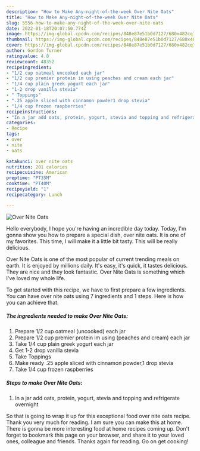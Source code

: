 ```yaml
---
description: "How to Make Any-night-of-the-week Over Nite Oats"
title: "How to Make Any-night-of-the-week Over Nite Oats"
slug: 5556-how-to-make-any-night-of-the-week-over-nite-oats
date: 2022-01-18T20:07:50.774Z
image: https://img-global.cpcdn.com/recipes/848e87e51b0d7127/680x482cq70/over-nite-oats-recipe-main-photo.jpg
thumbnail: https://img-global.cpcdn.com/recipes/848e87e51b0d7127/680x482cq70/over-nite-oats-recipe-main-photo.jpg
cover: https://img-global.cpcdn.com/recipes/848e87e51b0d7127/680x482cq70/over-nite-oats-recipe-main-photo.jpg
author: Gordon Turner
ratingvalue: 4.8
reviewcount: 48352
recipeingredient:
- "1/2 cup oatmeal uncooked each jar"
- "1/2 cup premier protein im using peaches and cream each jar"
- "1/4 cup plain greek yogurt each jar"
- "1-2 drop vanilla stevia"
- " Toppings"
- ".25 apple sliced with cinnamon powder1 drop stevia"
- "1/4 cup frozen raspberries"
recipeinstructions:
- "In a jar add oats, protein, yogurt, stevia and topping and refrigerate overnight"
categories:
- Recipe
tags:
- over
- nite
- oats

katakunci: over nite oats 
nutrition: 201 calories
recipecuisine: American
preptime: "PT35M"
cooktime: "PT40M"
recipeyield: "1"
recipecategory: Lunch

---
```



![Over Nite Oats](https://img-global.cpcdn.com/recipes/848e87e51b0d7127/680x482cq70/over-nite-oats-recipe-main-photo.jpg)

Hello everybody, I hope you're having an incredible day today. Today, I'm gonna show you how to prepare a special dish, over nite oats. It is one of my favorites. This time, I will make it a little bit tasty. This will be really delicious.



Over Nite Oats is one of the most popular of current trending meals on earth. It is enjoyed by millions daily. It's easy, it's quick, it tastes delicious. They are nice and they look fantastic. Over Nite Oats is something which I've loved my whole life.


To get started with this recipe, we have to first prepare a few ingredients. You can have over nite oats using 7 ingredients and 1 steps. Here is how you can achieve that.

<!--inarticleads1-->

##### The ingredients needed to make Over Nite Oats:

1. Prepare 1/2 cup oatmeal (uncooked) each jar
1. Prepare 1/2 cup premier protein im using (peaches and cream) each jar
1. Take 1/4 cup plain greek yogurt each jar
1. Get 1-2 drop vanilla stevia
1. Take  Toppings
1. Make ready .25 apple sliced with cinnamon powder,1 drop stevia
1. Take 1/4 cup frozen raspberries




<!--inarticleads2-->

##### Steps to make Over Nite Oats:

1. In a jar add oats, protein, yogurt, stevia and topping and refrigerate overnight




So that is going to wrap it up for this exceptional food over nite oats recipe. Thank you very much for reading. I am sure you can make this at home. There is gonna be more interesting food at home recipes coming up. Don't forget to bookmark this page on your browser, and share it to your loved ones, colleague and friends. Thanks again for reading. Go on get cooking!
